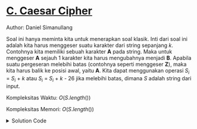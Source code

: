 # [C. Caesar Cipher](https://tlx.toki.id/courses/basic/chapters/11/problems/C)

Author: Daniel Simanullang

<!-- Masukkan penjelasan disini -->

Soal ini hanya meminta kita untuk menerapkan soal klasik. Inti dari soal ini adalah kita harus menggeser suatu karakter dari string sepanjang $k$. Contohnya kita memiliki sebuah karakter __A__ pada string. Maka untuk menggeser __A__ sejauh 1 karakter kita harus mengubahnya menjadi __B__. Apabila suatu pergeseran melebihi batas (contohnya seperti menggeser __Z__), maka kita harus balik ke posisi awal, yaitu __A__. Kita dapat menggunakan operasi $S_i$ = $S_i$ + $k$ atau $S_i$ = $S_i$ + $k$ - 26 jika melebihi batas, dimana $S$ adalah string dari input.

Kompleksitas Waktu: $O(S.length())$

Kompleksitas Memori: $O(S.length())$

<details>
  <summary>Solution Code</summary>

```c++
// Copy paste solution code yang sudah diformat
#include <bits/stdc++.h>
#include <ext/pb_ds/assoc_container.hpp>
#include <ext/pb_ds/tree_policy.hpp>
using namespace __gnu_pbds;
using namespace std;

// defines
#define int long long
#define debug(x) cerr << "(" << #x << "=" << x << "," << __LINE__ << ")\n";
#define sz(x) ((int)x.size());
#define all(x) (x).begin(), (x).end();

// constants
const int dx[4]{1, 0, -1, 0}, dy[4]{0, 1, 0, -1};
const char dir[4]{'D', 'R', 'U', 'L'};
const int mod = 1e9 + 7;
const int maxn = 2e5 + 5;
const double eps = 1e-9;

// typedefs
typedef vector<vector<int>> vii;
typedef vector<int> vi;
typedef pair<int, int> pii;

// Template
template <class T>
using oset =
    tree<T, null_type, less<T>, rb_tree_tag, tree_order_statistics_node_update>;

// Mods
int mul(int a, int b, int MOD) { return ((a % MOD) * (b % MOD)) % MOD; }
int add(int a, int b, int MOD) { return (a + b) % MOD; }
int sub(int a, int b, int MOD) { return (MOD + a - b) % MOD; }

signed main() {
  ios_base::sync_with_stdio(false);
  cin.tie(NULL);
  string s;
  cin >> s;
  int k;
  cin >> k;
  int n = s.size();
  for (int i = 0; i < n; i++) {
    int dist = ((int)s[i] + k);
    if (dist > (int)'z') {
      dist -= 26;
    }
    cout << (char)dist;
  }

  return 0;
}
```
</details>

<!-- Tambahkan komentar apabila perlu

## Komentar
    
- Komentar I
- Komentar II

-->

<!-- Tambahkan referensi link materi yang berhubungan apabila perlu

## Materi Yang Berhubungan
    
- [Materi I](link-materi)
- [Materi II](link-materi)

-->

<!-- Tambahkan referensi link soal yang berhubungan apabila perlu

## Soal Yang Berhubungan
    
- [Nama Soal I](link-soal)
- [Nama Soal II](link-soal)

-->